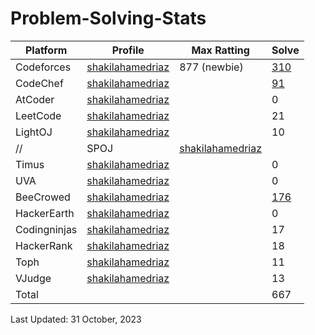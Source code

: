# Problem-Solving-Stats

| Platform| Profile | Max Ratting | Solve |
| -- | -------- | ----------- | ----- |
| Codeforces | [shakilahamedriaz](https://codeforces.com/profile/shakilahamedriaz)| 877 (newbie) | [310](https://github.com/shakilahamedriaz) |
| CodeChef | [shakilahamedriaz](https://www.codechef.com/users/shakilahamedriaz) |  | [91](https://github.com/shakilahamedriaz) |
| AtCoder | [shakilahamedriaz](https://atcoder.jp/users/shakilahamedriaz) |  | 0 |
| LeetCode | [shakilahamedriaz]() |  | 21 |
| LightOJ | [shakilahamedriaz](https://lightoj.com/user/shakilahamedriaz) |  | 10 |
//| SPOJ | [shakilahamedriaz](https://www.spoj.com/shakil221/) |  | 0 |  
| Timus | [shakilahamedriaz](https://acm.timus.ru/author.aspx?id=341829) |  | 0 |
| UVA | [shakilahamedriaz](https://onlinejudge.org/index.php?option=com_comprofiler&Itemid=3) |  | 0 |
| BeeCrowed | [shakilahamedriaz](https://www.beecrowd.com.br/judge/en/profile/622273) |  | [176](https://github.com/shakilahamedriaz) | 
| HackerEarth | [shakilahamedriaz](https://www.hackerearth.com/@shakilahamedriaz) |  | 0 |
| Codingninjas | [shakilahamedriaz](https://www.codingninjas.com/studio/profile/8eb2fe54-2df3-4145-991d-f3a3ff4c15d4) |  | 17 |
| HackerRank | [shakilahamedriaz](https://www.hackerrank.com/shakilahamedriaz) |  | 18 |
| Toph | [shakilahamedriaz](https://toph.co/u/shakilahamedriaz) |  | 11 |
| VJudge | [shakilahamedriaz](https://vjudge.net/user/shakilahamed221) |  | 13 |
| Total |  |  | 667 |

Last Updated: 31 October, 2023
